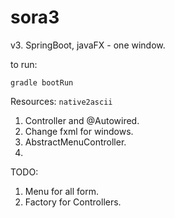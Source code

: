 # sora3

v3. SpringBoot, javaFX - one window.

to run:

`gradle bootRun`


Resources: `native2ascii`

1. Controller and @Autowired.
2. Change fxml for windows.
3. AbstractMenuController.
4. 



TODO:
1. Menu for all form.
2. Factory for Controllers.
